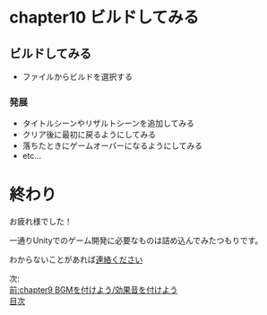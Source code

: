 # chapter10 ビルドしてみる
## ビルドしてみる
- ファイルからビルドを選択する

### 発展
- タイトルシーンやリザルトシーンを追加してみる
- クリア後に最初に戻るようにしてみる
- 落ちたときにゲームオーバーになるようにしてみる
- etc...

# 終わり
お疲れ様でした！

一通りUnityでのゲーム開発に必要なものは詰め込んでみたつもりです。

わからないことがあれば[連絡ください](https://twitter.com/game_ad_)

次:  
[前:chapter9 BGMを付けよう/効果音を付けよう](https://github.com/Naja-Naja/Unity_Handson/blob/main/Handson/chapter9.md)   
[目次](https://github.com/Naja-Naja/Unity_Handson) 
